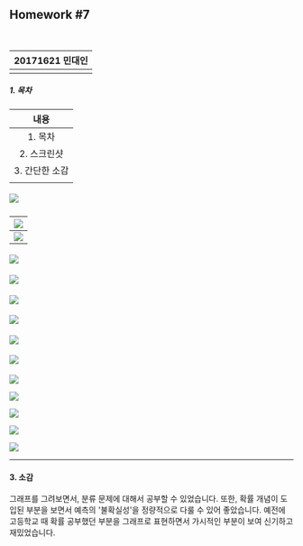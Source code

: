 ## Homework #7

​	

| 20171621 민대인 |
| --------------: |
|                 |

##### 1. 목차

|      내용      |
| :------------: |
|    1. 목차     |
|  2. 스크린샷   |
| 3. 간단한 소감 |
|                |

##### ![](/home/bamin/MachineLearning/Lecture_6/1.png)

| ![](/home/bamin/MachineLearning/Lecture_6/2.png) |
| :----------------------------------------------: |
| ![](/home/bamin/MachineLearning/Lecture_6/3.png) |

#### ![](/home/bamin/MachineLearning/Lecture_6/4.png)

#### ![](/home/bamin/MachineLearning/Lecture_6/5.png)

#### ![](/home/bamin/MachineLearning/Lecture_6/6.png)

#### ![](/home/bamin/MachineLearning/Lecture_6/7.png)

#### ![](/home/bamin/MachineLearning/Lecture_6/8.png)

#### ![](/home/bamin/MachineLearning/Lecture_6/9.png)

![](/home/bamin/MachineLearning/Lecture_6/10.png)

![](/home/bamin/MachineLearning/Lecture_6/11.png)

![](/home/bamin/MachineLearning/Lecture_6/12.png)

![](/home/bamin/MachineLearning/Lecture_6/13.png)

![](/home/bamin/MachineLearning/Lecture_6/14.png)

<hr>

#### 3. 소감

그래프를 그려보면서, 분류 문제에 대해서 공부할 수 있었습니다. 또한, 확률 개념이 도입된 부분을 보면서 예측의 '불확실성'을 정량적으로 다룰 수 있어 좋았습니다. 예전에 고등학교 때 확률 공부했던 부분을 그래프로 표현하면서 가시적인 부분이 보여 신기하고 재밌었습니다. 